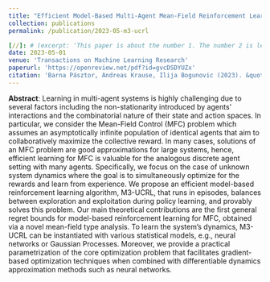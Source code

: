 ```yaml
---
title: "Efficient Model-Based Multi-Agent Mean-Field Reinforcement Learning"
collection: publications
permalink: /publication/2023-05-m3-ucrl

[//]: # (excerpt: 'This paper is about the number 1. The number 2 is left for future work.')
date: 2023-05-01
venue: 'Transactions on Machine Learning Research'
paperurl: 'https://openreview.net/pdf?id=gvcDSDYUZx'
citation: 'Barna Pásztor, Andreas Krause, Ilija Bogunovic (2023). &quot;Efficient Model-Based Multi-Agent Mean-Field Reinforcement Learning.&quot; <i>Transactions on Machine Learning Research</i>.'
---
```


**Abstract**:
Learning in multi-agent systems is highly challenging due to several factors including the non-stationarity introduced
by agents' interactions and the combinatorial nature of their state and action spaces. In particular, we consider the
Mean-Field Control (MFC) problem which assumes an asymptotically infinite population of identical agents that aim to
collaboratively maximize the collective reward. In many cases, solutions of an MFC problem are good approximations for
large systems, hence, efficient learning for MFC is valuable for the analogous discrete agent setting with many agents.
Specifically, we focus on the case of unknown system dynamics where the goal is to simultaneously optimize for the
rewards and learn from experience. We propose an efficient model-based reinforcement learning algorithm, M3-UCRL, that
runs in episodes, balances between exploration and exploitation during policy learning, and provably solves this problem.
Our main theoretical contributions are the first general regret bounds for model-based reinforcement learning for MFC,
obtained via a novel mean-field type analysis. To learn the system’s dynamics, M3-UCRL can be instantiated with various
statistical models, e.g., neural networks or Gaussian Processes. Moreover, we provide a practical parametrization of the
core optimization problem that facilitates gradient-based optimization techniques when combined with differentiable
dynamics approximation methods such as neural networks.